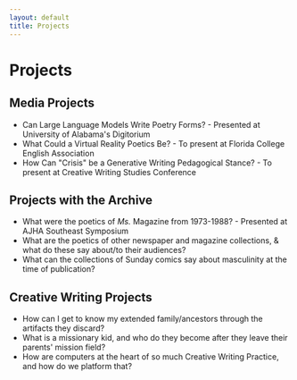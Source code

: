 ```yaml
---
layout: default
title: Projects
---
```


# Projects 

## Media Projects 
- Can Large Language Models Write Poetry Forms? - Presented at University of Alabama's Digitorium 
- What Could a Virtual Reality Poetics Be? - To present at Florida College English Association
- How Can "Crisis" be a Generative Writing Pedagogical Stance? - To present at Creative Writing Studies Conference

## Projects with the Archive 
- What were the poetics of *Ms.* Magazine from 1973-1988? - Presented at AJHA Southeast Symposium
- What are the poetics of other newspaper and magazine collections, & what do these say about/to their audiences?
- What can the collections of Sunday comics say about masculinity at the time of publication? 

## Creative Writing Projects 
- How can I get to know my extended family/ancestors through the artifacts they discard?
- What is a missionary kid, and who do they become after they leave their parents' mission field?
- How are computers at the heart of so much Creative Writing Practice, and how do we platform that? 
